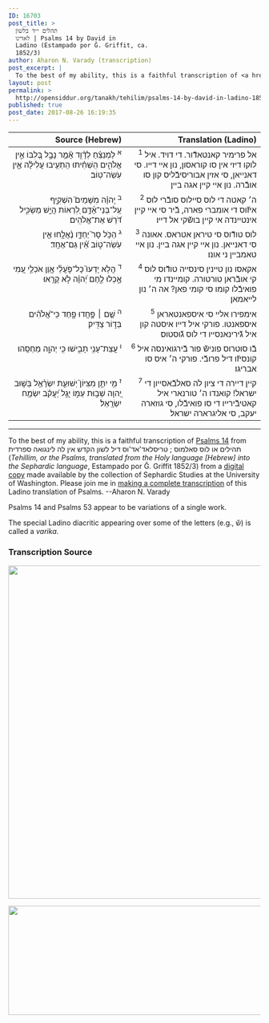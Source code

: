 ```yaml
---
ID: 16703
post_title: >
  תהלים י״ד בלשון
  לאדינו | Psalms 14 by David in
  Ladino (Estampado por Ǧ. Griffit, ca.
  1852/3)
author: Aharon N. Varady (transcription)
post_excerpt: |
  To the best of my ability, this is a faithful transcription of <a href="https://en.wikipedia.org/wiki/Psalm_14">Psalms 14</a> from תהילים או לוס סאלמוס ; טריסלאד'אד'וס דיל לשון הקדש אין לה לינגואה ספרדית (<em>Tehillim, or the Psalms, translated from the Holy language [Hebrew] into the Sephardic language</em>, Estampado por Ǧ. Griffit 1852/3) from a <a href="http://digitalcollections.lib.washington.edu/cdm/compoundobject/collection/p16786coll3/id/2453/rec/">digital copy</a> made available by the collection of Sephardic Studies at the University of Washington. Please join me in <a href="https://he.wikisource.org/wiki/%D7%9E%D7%A4%D7%AA%D7%97:Tehilim,_o_los_Salmos,_trezladados_del_leshon_ha-%E1%B8%B3odesh_en_la_lingua_Sefaradit.pdf">making a complete transcription</a> of this Ladino translation of Psalms. --Aharon N. Varady
layout: post
permalink: >
  http://opensiddur.org/tanakh/tehilim/psalms-14-by-david-in-ladino-1852/
published: true
post_date: 2017-08-26 16:19:35
---
```

<table style="margin-left: auto;margin-right: auto;" class="draggable">
<thead><tr><th id="x" style="text-align: right;">Source (Hebrew)</th><th style="text-align: right;">Translation (Ladino)</th></tr></thead>
<tbody>
<tr><td style="vertical-align:top;" width="46%">
<div class="liturgy" style="text-align: right;"><span lang="he">
<sup>א</sup>&nbsp;לַמְנַצֵּ֗חַ 
לְדָ֫וִ֥ד 
אָ֘מַ֤ר נָבָ֣ל בְּ֭לִבּוֹ 
אֵ֣ין אֱלֹהִ֑ים 
הִֽשְׁחִ֗יתוּ הִֽתְעִ֥יבוּ עֲלִילָ֗ה 
אֵ֣ין עֹֽשֵׂה־טֽוֹב׃
</span></div></td>

<td style="vertical-align:top;" width="53%">
<div class="ladino" style="text-align: right;"><span lang="he">
<sup>1</sup>&nbsp;אל פרימיר קאנטאדﬞור. 
די דויד. 
איל לוקו דיזי אין סו קוראסון, 
נון איי דייו. 
סי דאנייאן, סי אזין אבוריסיבﬞליס קון סו אובﬞרה. 
נון איי קיין אגה ביין׃
</span></div></td></tr>


<tr><td style="vertical-align:top;" width="46%">
<div class="liturgy" style="text-align: right;"><span lang="he">
<sup>ב</sup>&nbsp;יְֽהוָ֗ה מִשָּׁמַיִם֮ הִשְׁקִ֪יף עַֽל־בְּנֵי־אָ֫דָ֥ם 
לִ֭רְאוֹת הֲיֵ֣שׁ מַשְׂכִּ֑יל דֹּ֝רֵשׁ אֶת־אֱלֹהִֽים׃
</span></div></td>

<td style="vertical-align:top;" width="53%">
<div class="ladino" style="text-align: right;"><span lang="he">
<sup>2</sup>&nbsp;ה׳ קאטה די לוס סיילוס סובﬞרי לוס איזﬞוס די אומברי פארה, 
בﬞיר סי איי קיין אינטיינדה אי קיין בושﬞקי אל דייו׃
</span></div></td></tr>


<tr><td style="vertical-align:top;" width="46%">
<div class="liturgy" style="text-align: right;"><span lang="he">
<sup>ג</sup>&nbsp;הַכֹּ֥ל סָר֮ יַחְדָּ֪ו 
נֶ֫אֱלָ֥חוּ 
אֵ֤ין עֹֽשֵׂה־ט֑וֹב 
אֵ֝֗ין גַּם־אֶחָֽד׃
</span></div></td>

<td style="vertical-align:top;" width="53%">
<div class="ladino" style="text-align: right;"><span lang="he">
<sup>3</sup>&nbsp;לוס טודﬞוס סי טיראן אטראס. 
אאונה סי דאנייאן. 
נון איי קיין אגה ביין. 
נון איי טאמביין ני אונו׃
</span></div></td></tr>


<tr><td style="vertical-align:top;" width="46%">
<div class="liturgy" style="text-align: right;"><span lang="he">
<sup>ד</sup>&nbsp;הֲלֹ֥א יָדְעוּ֮ כָּל־פֹּ֪עֲלֵ֫י 
אָ֥וֶן אֹכְלֵ֣י עַ֭מִּי אָ֣כְלוּ לֶ֑חֶם 
יְ֝הוָ֗ה לֹ֣א קָרָֽאוּ׃
</span></div></td>

<td style="vertical-align:top;" width="53%">
<div class="ladino" style="text-align: right;"><span lang="he">
<sup>4</sup>&nbsp;אקאסו נון טיינין סינסייה טודﬞוס לוס קי אובﬞראן טורטורה. 
קומיינדו מי פואיבﬞלו קומו סי קומי פאן? 
אה ה׳ נון לייאמאן׃
</span></div></td></tr>


<tr><td style="vertical-align:top;" width="46%">
<div class="liturgy" style="text-align: right;"><span lang="he">
<sup>ה</sup>&nbsp;שָׁ֤ם ׀ פָּ֣חֲדוּ פָ֑חַד 
כִּֽי־אֱ֝לֹהִ֗ים בְּד֣וֹר צַדִּֽיק׃
</span></div></td>

<td style="vertical-align:top;" width="53%">
<div class="ladino" style="text-align: right;"><span lang="he">
<sup>5</sup>&nbsp;אימפירו אליי סי איספאנטאראן איספאנטו. 
פורקי איל דייו איסטה קון איל גﬞירינאנסייו די לוס גﬞוסטוס׃
</span></div></td></tr>


<tr><td style="vertical-align:top;" width="46%">
<div class="liturgy" style="text-align: right;"><span lang="he">
<sup>ו</sup>&nbsp;עֲצַת־עָנִ֥י תָבִ֑ישׁוּ 
כִּ֖י יְהוָ֣ה מַחְסֵֽהוּ׃
</span></div></td>

<td style="vertical-align:top;" width="53%">
<div class="ladino" style="text-align: right;"><span lang="he">
<sup>6</sup>&nbsp;בﬞו סוטרוס פונישﬞ פור בﬞירגואינסה איל קונסיזﬞו דיל פרובﬞי. 
פורקי ה׳ איס סו אבריגו׃
</span></div></td></tr>


<tr><td style="vertical-align:top;" width="46%">
<div class="liturgy" style="text-align: right;"><span lang="he">
<sup>ז</sup>&nbsp;מִ֥י יִתֵּ֣ן מִצִּיּוֹן֮ יְשׁוּעַ֪ת יִשְׂרָ֫אֵ֥ל 
בְּשׁ֣וּב יְ֭הוָה שְׁב֣וּת עַמּ֑וֹ 
יָגֵ֥ל יַ֝עֲקֹ֗ב 
יִשְׂמַ֥ח יִשְׂרָֽאֵל׃
</span></div></td>

<td style="vertical-align:top;" width="53%">
<div class="ladino" style="text-align: right;"><span lang="he">
<sup>7</sup>&nbsp;קיין דיירה די ציון לה סאלבﬞאסייון די ישראל! 
קואנדו ה׳ טורנארי איל קאטיבﬞירייו די סו פואיבﬞלו, 
סי גוזארה יעקב, 
סי אליגרארה ישראל׃
</span></div>
</td></tr>
</tbody></table>

<hr />

To the best of my ability, this is a faithful transcription of <a href="https://en.wikipedia.org/wiki/Psalm_14">Psalms 14</a> from תהילים או לוס סאלמוס ; טריסלאד'אד'וס דיל לשון הקדש אין לה לינגואה ספרדית (<em>Tehillim, or the Psalms, translated from the Holy language [Hebrew] into the Sephardic language</em>, Estampado por Ǧ. Griffit 1852/3) from a <a href="http://digitalcollections.lib.washington.edu/cdm/compoundobject/collection/p16786coll3/id/2453/rec/">digital copy</a> made available by the collection of Sephardic Studies at the University of Washington. Please join me in <a href="https://he.wikisource.org/wiki/%D7%9E%D7%A4%D7%AA%D7%97:Tehilim,_o_los_Salmos,_trezladados_del_leshon_ha-%E1%B8%B3odesh_en_la_lingua_Sefaradit.pdf">making a complete transcription</a> of this Ladino translation of Psalms. --Aharon N. Varady

Psalms 14 and Psalms 53 appear to be variations of a single work.

The special Ladino diacritic appearing over some of the letters (e.g., שﬞ) is called a <em>varika</em>.

<h3>Transcription Source</h3>

<a href="http://opensiddur.org/wp-content/uploads/2017/08/psalms-14a-Tehilim_o_los_Salmos_trezladados_del_leshon_ha-ḳodesh_en_la_lingua_Sefaradit.pdf.jpg"><img src="http://opensiddur.org/wp-content/uploads/2017/08/psalms-14a-Tehilim_o_los_Salmos_trezladados_del_leshon_ha-ḳodesh_en_la_lingua_Sefaradit.pdf.jpg" alt="" width="800" height="665" class="alignnone size-full wp-image-16704" /></a>

<a href="http://opensiddur.org/wp-content/uploads/2017/08/psalms-14b-Tehilim_o_los_Salmos_trezladados_del_leshon_ha-ḳodesh_en_la_lingua_Sefaradit.pdf.jpg"><img src="http://opensiddur.org/wp-content/uploads/2017/08/psalms-14b-Tehilim_o_los_Salmos_trezladados_del_leshon_ha-ḳodesh_en_la_lingua_Sefaradit.pdf.jpg" alt="" width="640" height="218" class="alignnone size-large wp-image-16705" /></a>